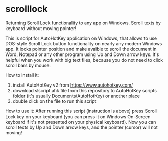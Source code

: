 # scrolllock
Returning Scroll Lock functionality to any app on Windows.
Scroll texts by keyboard without moving pointer!

This is script for AutoHotKey application on Windows, that allows to use DOS-style Scroll Lock button functionality
on nearly any modern Windows app. It locks pointer position and make avaible to scroll the document in Word, Notepad
or any other program using Up and Down arrow keys. It's helpful when you work with big text files, because you do not need to click scroll bars by mouse.

How to install it:
1) install AutoHotKey v2 from https://www.autohotkey.com/
2) download slscript.ahk file from this repository to AutoHotKey scripts folder (it's usually Documents\AutoHotKey) or another place
3) double click on the file to run this script

How to use it:
After running this script (instruction is above) press Scroll Lock key on your keyboard (you can press it on Windows On-Screen keyboard if it's not presented on your physical keyboard). Now you can scroll texts by Up and Down arrow keys, and the pointer (cursor) will not moving!
